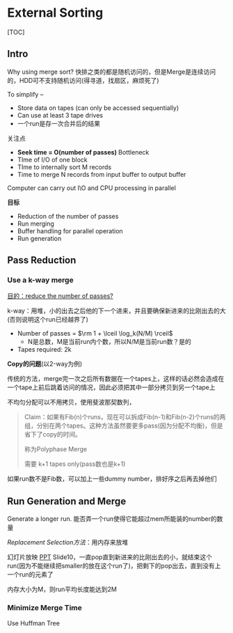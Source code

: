 # External Sorting

[TOC]

## Intro

Why using merge sort? 快排之类的都是随机访问的，但是Merge是连续访问的，HDD可不支持随机访问(得寻道，找扇区，麻烦死了)



To simplify – 

* Store data on tapes (can only be accessed sequentially)
* Can use at least 3 tape drives
* 一个run是存一次合并后的结果



关注点

* **Seek time = O(number of passes)** Bottleneck
* TIme of I/O of one block
* TIme to internally sort M records
* Time to merge N records from input buffer to output buffer

Computer can carry out I\O and CPU processing in parallel



**目标**

* Reduction of the number of passes
* Run merging
* Buffer handling for parallel operation
* Run generation

## Pass Reduction

### Use a k-way merge

<u>目的：reduce the number of passes?</u>

k-way：用堆，小的出去之后他的下一个进来，并且要确保新进来的比刚出去的大(否则说明这个run已经越界了)

* Number of passes = $\rm 1 + \lceil \log_k(N/M) \rceil$
    * N是总数，M是当前run内个数，所以N/M是当前run数？是的
* Tapes required: 2k



**Copy的问题**(以2-way为例)

传统的方法，merge完一次之后所有数据在一个tapes上，这样的话必然会造成在一个tape上前后跳着访问的情况，因此必须把其中一部分拷贝到另一个tape上

不均匀分配可以不用拷贝，使用斐波那契数列，

> Claim：如果有Fib(n)个runs，现在可以拆成Fib(n-1)和Fib(n-2)个runs的两组，分别在两个tapes。这种方法虽然要更多pass(因为分配不均衡)，但是省下了copy的时间。
>
> 称为Polyphase Merge
>
> 需要 k+1 tapes only(pass数也是k+1)

 如果run数不是Fib数，可以加上一些dummy number，排好序之后再去掉他们

## Run Generation and Merge

Generate a longer run. 能否弄一个run使得它能超过mem所能装的number的数量

*Replacement Selection方法*：用内存来放堆

幻灯片放映 [PPT](../../ADS/ADS_课件/ADS15ExternalSorting_TS.ppt) Slide10，一直pop直到新进来的比刚出去的小，就结束这个run(因为不能继续把smaller的放在这个run了)，把剩下的pop出去，直到没有上一个run的元素了

内存大小为M，则run平均长度能达到2M



### Minimize Merge Time

Use Huffman Tree

